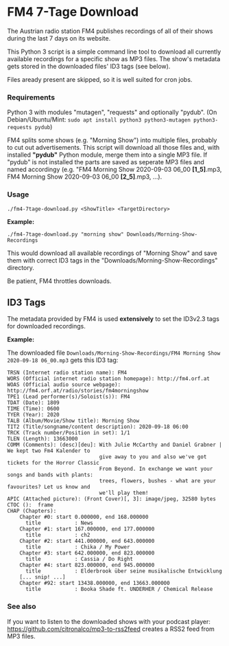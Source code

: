 # FM4 7-Tage Download
The Austrian radio station FM4 publishes recordings of all of their shows during the last 7 days on its website.

This Python 3 script is a simple command line tool to download all currently available recordings for a specific show as MP3 files.
The show's metadata gets stored in the downloaded files' ID3 tags (see below).

Files aready present are skipped, so it is well suited for cron jobs.

### Requirements
Python 3 with modules "mutagen", "requests" and optionally "pydub".
(On Debian/Ubuntu/Mint: `sudo apt install python3 python3-mutagen python3-requests pydub`)

FM4 splits some shows (e.g. "Morning Show") into multiple files, probably to cut out advertisements.
This script will download all those files and, with installed **"pydub"** Python module, merge them into a single MP3 file.
If "pydub" is not installed the parts are saved as seperate MP3 files and named accordingy (e.g. "FM4 Morning Show 2020-09-03 06_00 **[1_5]**.mp3, FM4 Morning Show 2020-09-03 06_00 **[2_5]**.mp3, ...).

### Usage
```./fm4-7tage-download.py <ShowTitle> <TargetDirectory>```

**Example:**

```./fm4-7tage-download.py "morning show" Downloads/Morning-Show-Recordings```

This would download all available recordings of "Morning Show" and save them with correct ID3 tags in the "Downloads/Morning-Show-Recordings" directory.

Be patient, FM4 throttles downloads.

## ID3 Tags
The metadata provided by FM4 is used **extensively** to set the ID3v2.3 tags for downloaded recordings.

**Example:**

The downloaded file `Downloads/Morning-Show-Recordings/FM4 Morning Show 2020-09-18 06_00.mp3` gets this ID3 tag:
```
TRSN (Internet radio station name): FM4
WORS (Official internet radio station homepage): http://fm4.orf.at
WOAS (Official audio source webpage): http://fm4.orf.at/radio/stories/fm4morningshow
TPE1 (Lead performer(s)/Soloist(s)): FM4
TDAT (Date): 1809
TIME (Time): 0600
TYER (Year): 2020
TALB (Album/Movie/Show title): Morning Show
TIT2 (Title/songname/content description): 2020-09-18 06:00
TRCK (Track number/Position in set): 1/1
TLEN (Length): 13663000
COMM (Comments): (desc)[deu]: With Julie McCarthy and Daniel Grabner | We kept two Fm4 Kalender to
                              give away to you and also we've got tickets for the Horror Classic
                              From Beyond. In exchange we want your songs and bands with plants:
                              trees, flowers, bushes - what are your favourites? Let us know and
                              we'll play them!
APIC (Attached picture): (Front Cover)[, 3]: image/jpeg, 32580 bytes
CTOC ():  frame
CHAP (Chapters):
    Chapter #0: start 0.000000, end 168.000000
      title           : News
    Chapter #1: start 167.000000, end 177.000000
      title           : ch2
    Chapter #2: start 441.000000, end 643.000000
      title           : Chika / My Power
    Chapter #3: start 642.000000, end 823.000000
      title           : Cassia / Do Right
    Chapter #4: start 823.000000, end 945.000000
      title           : Elderbrook über seine musikalische Entwicklung
    [... snip! ...]
    Chapter #92: start 13438.000000, end 13663.000000
      title           : Booka Shade ft. UNDERHER / Chemical Release
```

### See also
If you want to listen to the downloaded shows with your podcast player: https://github.com/citronalco/mp3-to-rss2feed creates a RSS2 feed from MP3 files.
